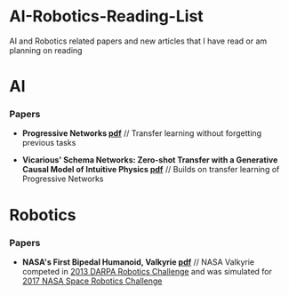 # AI-Robotics-Reading-List
AI and Robotics related papers and new articles that I have read or am planning on reading

# AI
### Papers
- **Progressive Networks [pdf](https://arxiv.org/pdf/1606.04671.pdf)** // Transfer learning without forgetting previous tasks

- **Vicarious' Schema Networks: Zero-shot Transfer with a Generative Causal Model of Intuitive Physics [pdf](https://www.vicarious.com/img/icml2017-schemas.pdf)** // Builds on transfer learning of Progressive Networks

# Robotics
### Papers
- **NASA's First Bipedal Humanoid, Valkyrie [pdf](https://pdfs.semanticscholar.org/f710/201366d7c59c5b8e3916856b0351031c33ea.pdf)** // NASA Valkyrie competed in [2013 DARPA Robotics Challenge](http://archive.darpa.mil/roboticschallengetrialsarchive/) and was simulated for [2017 NASA Space Robotics Challenge](https://www.nasa.gov/directorates/spacetech/centennial_challenges/space_robotics/index.html)
